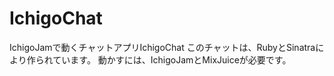 # IchigoChat
IchigoJamで動くチャットアプリIchigoChat
このチャットは、RubyとSinatraにより作られています。
動かすには、IchigoJamとMixJuiceが必要です。
